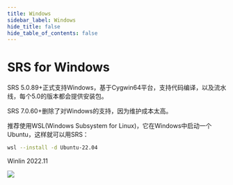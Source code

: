 ```yaml
---
title: Windows
sidebar_label: Windows
hide_title: false
hide_table_of_contents: false
---
```


# SRS for Windows

SRS 5.0.89+正式支持Windows，基于Cygwin64平台，支持代码编译，以及流水线，每个5.0的版本都会提供安装包。

SRS 7.0.60+删除了对Windows的支持，因为维护成本太高。

推荐使用WSL(Windows Subsystem for Linux)，它在Windows中启动一个Ubuntu，这样就可以用SRS：

```bash
wsl --install -d Ubuntu-22.04
```

Winlin 2022.11

![](https://ossrs.net/gif/v1/sls.gif?site=ossrs.net&path=/lts/doc/zh/v7/windows)


